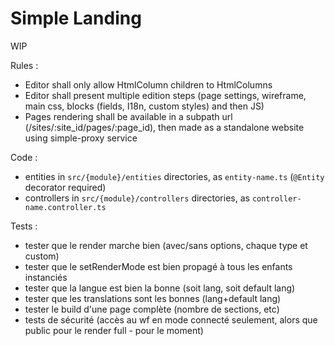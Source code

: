 # Simple Landing

WIP

Rules :
- Editor shall only allow HtmlColumn children to HtmlColumns
- Editor shall present multiple edition steps (page settings, wireframe, main css, blocks (fields, I18n, custom styles) and then JS)
- Pages rendering shall be available in a subpath url (/sites/:site_id/pages/:page_id), then made as a standalone website using simple-proxy service

Code :
- entities in `src/{module}/entities` directories, as `entity-name.ts` (`@Entity` decorator required)
- controllers in `src/{module}/controllers` directories, as `controller-name.controller.ts`


Tests :
- tester que le render marche bien (avec/sans options, chaque type et custom)
- tester que le setRenderMode est bien propagé à tous les enfants instanciés
- tester que la langue est bien la bonne (soit lang, soit default lang)
- tester que les translations sont les bonnes (lang+default lang)
- tester le build d'une page complète (nombre de sections, etc)
- tests de sécurité (accès au wf en mode connecté seulement, alors que public pour le render full - pour le moment)
